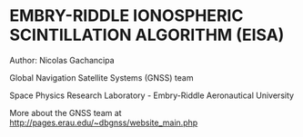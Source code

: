 # EMBRY-RIDDLE IONOSPHERIC SCINTILLATION ALGORITHM (EISA)

Author: Nicolas Gachancipa

Global Navigation Satellite Systems (GNSS) team 

Space Physics Research Laboratory - Embry-Riddle Aeronautical University

More about the GNSS team at http://pages.erau.edu/~dbgnss/website_main.php
